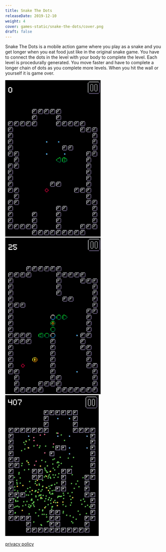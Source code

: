 ```yaml
---
title: Snake The Dots
releaseDate: 2019-12-10
weight: 4
cover: games-static/snake-the-dots/cover.png
draft: false
---
```


Snake The Dots is a mobile action game where you play as a snake and you get longer when you eat food just like in the
original snake game. You have to connect the dots in the level with your body to complete the level.  <!--more-->
Each level is procedurally generated. You move faster and have to complete a longer chain of dots as you complete more levels. When you hit the wall or yourself it is game over.

![screenshot-1](games-static/snake-the-dots/screenshot-1.png)
![screenshot-2](games-static/snake-the-dots/screenshot-2.png)
![screenshot-3](games-static/snake-the-dots/screenshot-3.png)

[privacy policy](https://www.iubenda.com/privacy-policy/49776819)